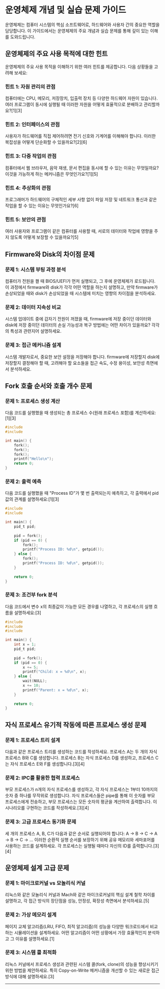 # 운영체제 개념 및 실습 문제 가이드

운영체제는 컴퓨터 시스템의 핵심 소프트웨어로, 하드웨어와 사용자 간의 중요한 역할을 담당합니다. 이 가이드에서는 운영체제의 주요 개념과 실습 문제를 통해 깊이 있는 이해를 도와드립니다.

## 운영체제의 주요 사용 목적에 대한 힌트

운영체제의 주요 사용 목적을 이해하기 위한 여러 힌트를 제공합니다. 다음 상황들을 고려해 보세요:

### 힌트 1: 자원 관리의 관점
컴퓨터에는 CPU, 메모리, 저장장치, 입출력 장치 등 다양한 하드웨어 자원이 있습니다. 여러 프로그램이 동시에 실행될 때 이러한 자원을 어떻게 효율적으로 분배하고 관리할까요?[1][3]

### 힌트 2: 인터페이스의 관점
사용자가 하드웨어를 직접 제어하려면 전기 신호와 기계어를 이해해야 합니다. 이러한 복잡성을 어떻게 단순화할 수 있을까요?[2][6]

### 힌트 3: 다중 작업의 관점
컴퓨터에서 웹 브라우저, 음악 재생, 문서 편집을 동시에 할 수 있는 이유는 무엇일까요? 이것을 가능하게 하는 메커니즘은 무엇인가요?[1][5]

### 힌트 4: 추상화의 관점
프로그래머가 하드웨어의 구체적인 세부 사항 없이 파일 저장 및 네트워크 통신과 같은 작업을 할 수 있는 이유는 무엇인가요?[6]

### 힌트 5: 보안의 관점
여러 사용자와 프로그램이 같은 컴퓨터를 사용할 때, 서로의 데이터와 작업에 영향을 주지 않도록 어떻게 보장할 수 있을까요?[5]

## Firmware와 Disk의 차이점 문제

### 문제 1: 시스템 부팅 과정 분석
컴퓨터가 전원을 켤 때 BIOS/UEFI가 먼저 실행되고, 그 후에 운영체제가 로드됩니다. 이 과정에서 firmware와 disk가 각각 어떤 역할을 하는지 설명하고, 만약 firmware가 손상되었을 때와 disk가 손상되었을 때 시스템에 미치는 영향의 차이점을 분석하세요.

### 문제 2: 데이터 지속성 비교
시스템 업데이트 중에 갑자기 전원이 꺼졌을 때, firmware에 저장 중이던 데이터와 disk에 저장 중이던 데이터의 손실 가능성과 복구 방법에는 어떤 차이가 있을까요? 각각의 특성과 관련지어 설명하세요.

### 문제 3: 접근 메커니즘 설계
시스템 개발자로서, 중요한 보안 설정을 저장해야 합니다. firmware에 저장할지 disk에 저장할지 결정해야 할 때, 고려해야 할 요소들을 접근 속도, 수정 용이성, 보안성 측면에서 분석하세요.

## Fork 호출 순서와 호출 개수 문제

### 문제 1: 프로세스 생성 계산
다음 코드를 실행했을 때 생성되는 총 프로세스 수(원래 프로세스 포함)를 계산하세요:[1][3]

```c
#include 
#include 

int main() {
    fork();
    fork();
    fork();
    printf("Hello\n");
    return 0;
}
```

### 문제 2: 출력 예측
다음 코드를 실행했을 때 "Process ID"가 몇 번 출력되는지 예측하고, 각 출력에서 pid 값의 관계를 설명하세요:[1][3]

```c
#include 
#include 

int main() {
    pid_t pid;
    
    pid = fork();
    if (pid == 0) {
        fork();
        printf("Process ID: %d\n", getpid());
    } else {
        fork();
        printf("Process ID: %d\n", getpid());
    }
    
    return 0;
}
```

### 문제 3: 조건부 fork 분석
다음 코드에서 변수 x의 최종값이 가능한 모든 경우를 나열하고, 각 프로세스의 실행 흐름을 설명하세요:[3]

```c
#include 
#include 
#include 

int main() {
    int x = 1;
    pid_t pid;
    
    pid = fork();
    if (pid == 0) {
        x += 5;
        printf("Child: x = %d\n", x);
    } else {
        wait(NULL);
        x += 10;
        printf("Parent: x = %d\n", x);
    }
    
    return 0;
}
```

## 자식 프로세스 유기적 작동에 따른 프로세스 생성 문제

### 문제 1: 프로세스 트리 설계
다음과 같은 프로세스 트리를 생성하는 코드를 작성하세요. 프로세스 A는 두 개의 자식 프로세스 B와 C를 생성합니다. 프로세스 B는 자식 프로세스 D를 생성하고, 프로세스 C는 자식 프로세스 E와 F를 생성합니다.[3][4]

### 문제 2: IPC를 활용한 협력 프로세스
부모 프로세스가 n개의 자식 프로세스를 생성하고, 각 자식 프로세스는 1부터 10까지의 숫자 중 하나를 무작위로 생성합니다. 자식 프로세스들은 pipe를 통해 이 숫자를 부모 프로세스에게 전송하고, 부모 프로세스는 모든 숫자의 평균을 계산하여 출력합니다. 이 시나리오를 구현하는 코드를 작성하세요.[3][4]

### 문제 3: 고급 프로세스 동기화 문제
세 개의 프로세스 A, B, C가 다음과 같은 순서로 실행되어야 합니다: A → B → C → A → B → C → ... 이러한 순환적 실행 순서를 보장하기 위해 공유 메모리와 세마포어를 사용하는 코드를 설계하세요. 각 프로세스는 실행될 때마다 자신의 ID를 출력합니다.[3][4]

## 운영체제 설계 고급 문제

### 문제 1: 마이크로커널 vs 모놀리식 커널
리눅스와 같은 모놀리식 커널과 Mach와 같은 마이크로커널의 핵심 설계 철학 차이를 설명하고, 각 접근 방식의 장단점을 성능, 안정성, 확장성 측면에서 분석하세요.[5]

### 문제 2: 가상 메모리 설계
페이지 교체 알고리즘(LRU, FIFO, 최적 알고리즘)의 성능을 다양한 워크로드에서 비교하는 시뮬레이션을 설계하세요. 어떤 알고리즘이 어떤 상황에서 가장 효율적인지 분석하고 그 이유를 설명하세요.[1]

### 문제 3: 시스템 콜 최적화
리눅스 커널에서 프로세스 생성과 관련된 시스템 콜(fork, clone)의 성능을 향상시키기 위한 방법을 제안하세요. 특히 Copy-on-Write 메커니즘을 개선할 수 있는 새로운 접근 방식에 대해 설명하세요.[3]

---

